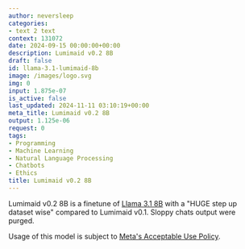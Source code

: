 ```yaml
---
author: neversleep
categories:
- text 2 text
context: 131072
date: 2024-09-15 00:00:00+00:00
description: Lumimaid v0.2 8B
draft: false
id: llama-3.1-lumimaid-8b
image: /images/logo.svg
img: 0
input: 1.875e-07
is_active: false
last_updated: 2024-11-11 03:10:19+00:00
meta_title: Lumimaid v0.2 8B
output: 1.125e-06
request: 0
tags:
- Programming
- Machine Learning
- Natural Language Processing
- Chatbots
- Ethics
title: Lumimaid v0.2 8B
---
```
















Lumimaid v0.2 8B is a finetune of [Llama 3.1 8B](/meta-llama/llama-3.1-8b-instruct) with a "HUGE step up dataset wise" compared to Lumimaid v0.1. Sloppy chats output were purged.

Usage of this model is subject to [Meta's Acceptable Use Policy](https://llama.meta.com/llama3/use-policy/).

